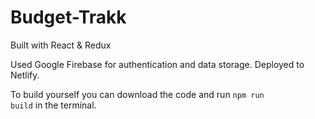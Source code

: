 # Budget-Trakk
Built with React &amp; Redux


Used Google Firebase for authentication and data storage.
Deployed to Netlify.

To build yourself you can download the code and run <code>npm run build</code> in the terminal.
